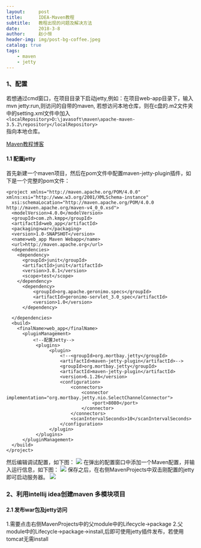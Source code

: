 ```yaml
---
layout:     post
title:      IDEA-Maven教程
subtitle:   教程出现的问题及解决方法
date:       2018-3-8
author:     赵小恒
header-img: img/post-bg-coffee.jpeg
catalog: true
tags:
    - maven
    - jetty
---
```


### 1、配置

若想通过cmd窗口，在项目目录下启动jetty,例如：在项目web-app目录下，输入mvn jetty:run,则访问的自带的maven,
若想访问本地仓库，则在c盘的.m2文件夹中的setting.xml文件中加入  
`<localRepository>D:\javasoft\maven\apache-maven-3.5.2\repository</localRepository>`  
指向本地仓库。

[Maven教程博客](http://www.cnblogs.com/Brake/p/maven_pom_optimization.html)  

#### 1.1 配置jetty

首先新建一个maven项目，然后在pom文件中配置maven-jetty-plugin插件，如下是一个完整的pom文件：

```
<project xmlns="http://maven.apache.org/POM/4.0.0" xmlns:xsi="http://www.w3.org/2001/XMLSchema-instance"
  xsi:schemaLocation="http://maven.apache.org/POM/4.0.0 http://maven.apache.org/maven-v4_0_0.xsd">
  <modelVersion>4.0.0</modelVersion>
  <groupId>com.zh.kmpp</groupId>
  <artifactId>web_app</artifactId>
  <packaging>war</packaging>
  <version>1.0-SNAPSHOT</version>
  <name>web_app Maven Webapp</name>
  <url>http://maven.apache.org</url>
  <dependencies>
    <dependency>
      <groupId>junit</groupId>
      <artifactId>junit</artifactId>
      <version>3.8.1</version>
      <scope>test</scope>
    </dependency>
      <dependency>
          <groupId>org.apache.geronimo.specs</groupId>
          <artifactId>geronimo-servlet_3.0_spec</artifactId>
          <version>1.0</version>
      </dependency>

  </dependencies>
  <build>
    <finalName>web_app</finalName>
      <pluginManagement>
          <!--配置Jetty-->
           <plugins>
                <plugin>
                    <!--<groupId>org.mortbay.jetty</groupId>
                    <artifactId>maven-jetty-plugin</artifactId>-->
                    <groupId>org.mortbay.jetty</groupId>
                    <artifactId>maven-jetty-plugin</artifactId>
                    <version>6.1.26</version>
                    <configuration>
                        <connectors>
                            <connector implementation="org.mortbay.jetty.nio.SelectChannelConnector">
                                <port>8080</port>
                            </connector>
                        </connectors>
                        <scanIntervalSeconds>10</scanIntervalSeconds>
                    </configuration>
                </plugin>
           </plugins>
      </pluginManagement>
  </build>
</project>
```
然后编辑调试配置，如下图：
![](http://p2q983f8e.bkt.clouddn.com/maven_jetty_1.jpg)
在弹出的配置窗口中添加一个Maven配置，并输入运行信息，如下图：
![](http://p2q983f8e.bkt.clouddn.com/maven_jetty_2.jpg)
保存之后，在右侧MavenProjects中双击刚配置的jetty即可启动服务器。
![](http://p2q983f8e.bkt.clouddn.com/maven_jetty_3.jpg)

### 2、利用intellij idea创建maven 多模块项目

#### 2.1 发布war包及jetty访问

1.需要点击右侧MavenProjects中的父module中的Lifecycle->package
2.父module中的Lifecycle->package->install,后即可使用jetty插件发布，若使用tomcat无需install



 




















